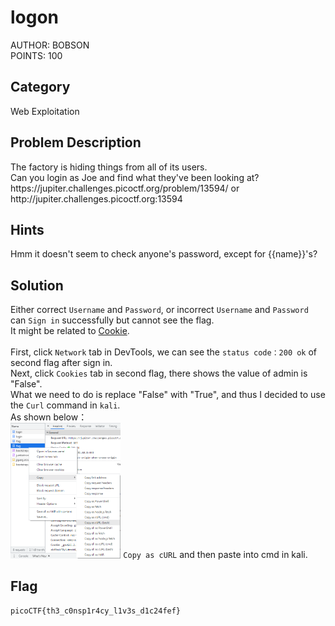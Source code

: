 <h1>logon</h1>
AUTHOR: BOBSON<br>
POINTS: 100

<h2>Category</h2>
Web Exploitation

<h2>Problem Description</h2>
The factory is hiding things from all of its users.<br>
Can you login as Joe and find what they've been looking at?<br>
https://jupiter.challenges.picoctf.org/problem/13594/ or http://jupiter.challenges.picoctf.org:13594

<h2>Hints</h2>
Hmm it doesn't seem to check anyone's password, except for {{name}}'s?

<h2>Solution</h2>
Either correct <code>Username</code> and <code>Password</code>, 
or incorrect <code>Username</code> and <code>Password</code> can <code>Sign in</code> successfully but cannot see the flag.<br>
It might be related to <a href="https://www.kaspersky.com/resource-center/definitions/cookies">Cookie</a>.<br><br>
First, click <code>Network</code> tab in DevTools, we can see the <code>status code：200 ok</code> of second flag after sign in.<br>
Next, click <code>Cookies</code> tab in second flag, there shows the value of admin is "False".<br>
What we need to do is replace "False" with "True", and thus I decided to use the <code>Curl</code> command in <code>kali</code>.<br>
As shown below：<br>
<img src="https://github.com/laiyutong/picoCTF_2019_writeup/blob/main/Web%20Exploitation/logon/cURL.png" alt="CURL_screenshot" style="width:35%;">
<code>Copy as cURL</code> and then paste into cmd in kali.<br>

<h2>Flag</h2>
<code>picoCTF{th3_c0nsp1r4cy_l1v3s_d1c24fef}</code>
